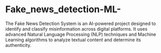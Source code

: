 # Fake_news_detection-ML-
The Fake News Detection System is an AI-powered project designed to identify and classify misinformation across digital platforms. It uses advanced Natural Language Processing (NLP) techniques and Machine Learning algorithms to analyze textual content and determine its authenticity. 
